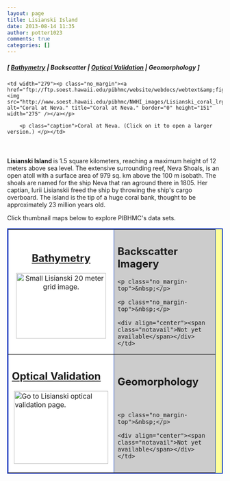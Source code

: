 ```yaml
---
layout: page
title: Lisianski Island
date: 2013-08-14 11:35
author: potter1023
comments: true
categories: []
---
```

<a name="top"></a>

<h5 class="no_margin-top">[ <a href="http://www.soest.hawaii.edu/pibhmc/cms/data-by-location/northwest-hawaiian-islands/lisianski-island/bathymetry">Bathymetry</a> | Backscatter | <a href="http://www.soest.hawaii.edu/pibhmc/cms/data-by-location/northwest-hawaiian-islands/lisianski-island/optical">Optical Validation</a> | Geomorphology ]</h5>

<table style="padding: 6px 8px 0px 0px;" align="left" cellpadding="0" cellspacing="0" width="281">

  <tbody><tr>

    <td width="279"><p class="no_margin"><a href="ftp://ftp.soest.hawaii.edu/pibhmc/website/webdocs/webtext&amp;figures/nwhi/Lisianski_coral_lrg.jpg"><img src="http://www.soest.hawaii.edu/pibhmc/NWHI_images/Lisianski_coral_lrg_275.jpg" alt="Coral at Neva." title="Coral at Neva." border="0" height="151" width="275" /></a></p>

        <p class="caption">Coral at Neva. (Click on it to open a larger version.) </p></td>

  </tr>

</tbody></table>

<p><strong>Lisianski Island </strong> is 1.5 square kilometers, reaching a maximum height of 12 meters above sea level. The extensive surrounding reef, Neva Shoals, is an open atoll with a surface area of 979 sq. km above the 100 m isobath. The shoals are named for the ship Neva that ran aground there in 1805. Her captian, Iurii Lisianskii freed the ship by throwing the ship's cargo overboard. The island is the tip of a huge coral bank, thought to be approximately 23 million years old.

</p><p>Click  thumbnail maps below to explore PIBHMC's data sets. 

</p><table bgcolor="#ffff99" border="2" bordercolor="#0033bd" cellpadding="2" cellspacing="4" width="445">

 <tbody><tr>

  <td align="center" bgcolor="#ffffff" height="200" valign="middle" width="220"><h2 class="no_margin-top"><a href="http://www.soest.hawaii.edu/pibhmc/cms/data-by-location/northwest-hawaiian-islands/lisianski-island/bathymetry">Bathymetry</a></h2>

<a href="http://www.soest.hawaii.edu/pibhmc/cms/data-by-location/northwest-hawaiian-islands/lisianski-island/bathymetry"><img src="http://www.soest.hawaii.edu/pibhmc/NWHI_images/Lisianski_20m_300.jpg" alt="Small Lisianski 20 meter grid image." title="Go to Lisianski bathymetry page." align="top" border="0" height="153" hspace="10" vspace="0" width="210" /></a></td>

  <td bordercolor="#0066CC" bgcolor="#cccccc" height="200" width="220"><h2 class="no_margin-top-deadlink">Backscatter Imagery</h2>

    <p class="no_margin-top">&nbsp;</p>

    <p class="no_margin-top">&nbsp;</p>

    <div align="center"><span class="notavail">Not yet available</span></div></td>

 </tr>

 

 <tr>

  <td bgcolor="#ffffff" height="220" valign="middle" width="220"><h2 class="no_margin-top"><a href="http://www.soest.hawaii.edu/pibhmc/cms/data-by-location/northwest-hawaiian-islands/lisianski-island/optical">Optical Validation</a></h2>

  <a href="http://www.soest.hawaii.edu/pibhmc/cms/data-by-location/northwest-hawaiian-islands/lisianski-island/optical"><img src="http://www.soest.hawaii.edu/pibhmc/NWHI_images/lis_toad_220px.jpg" alt="Go to Lisianski optical validation page." title="Go to Lisianski optical validation page." align="top" border="0" height="170" hspace="5" vspace="0" width="220" /></a></td>

  <td bgcolor="#cccccc" height="220" valign="middle" width="220"><h2 class="no_margin-top-deadlink">Geomorphology</h2><p class="no_margin-top">&nbsp;</p>

    <p class="no_margin-top">&nbsp;</p>

    <div align="center"><span class="notavail">Not yet available</span></div></td>

 </tr>

</tbody></table>

<p>&nbsp;</p>


